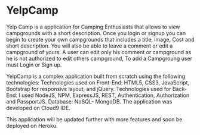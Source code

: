 # YelpCamp
Yelp Camp is a application for Camping Enthusiasts that allows to view campgrounds with a short description.
Once you login or signup you can begin to create your own campgrounds that includes a title, image, Cost and short description. 
You will also be able to leave a comment or edit a campground of yours.
A user can edit only his comment or campground as he is not authorized to edit others campground,
To add a Campgroung user must Login or Sign up.

YelpCamp is a complex application built from scratch using the following technologies:
Technologies used on Front-End: HTML5, CSS3, JavaScript, Bootstrap for responsive layout, and jQuery.
Technologies used for Back-End: I used NodeJS, NPM, ExpressJS, REST, Authentication, Authorization and PassportJS.
Database: NoSQL- MongoDB.
The application was developed on Cloud9 IDE.

This application will be updated further with more features and soon be deployed on Heroku.
